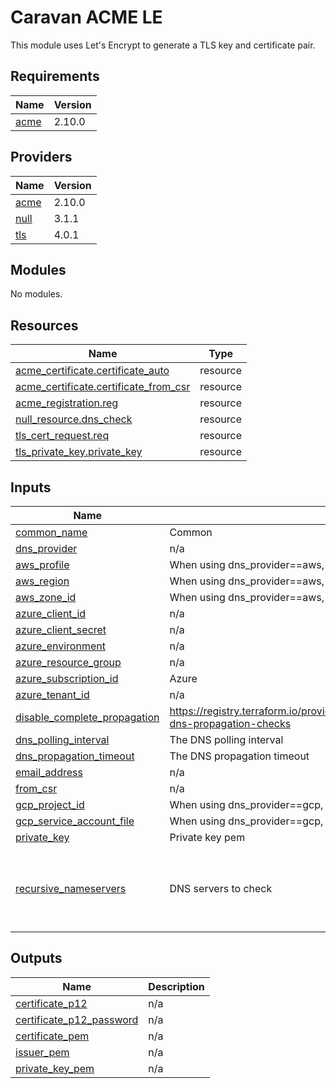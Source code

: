 # Caravan ACME LE

This module uses Let's Encrypt to generate a TLS key and certificate pair.

<!-- BEGINNING OF PRE-COMMIT-TERRAFORM DOCS HOOK -->
## Requirements

| Name | Version |
|------|---------|
| <a name="requirement_acme"></a> [acme](#requirement\_acme) | 2.10.0 |

## Providers

| Name | Version |
|------|---------|
| <a name="provider_acme"></a> [acme](#provider\_acme) | 2.10.0 |
| <a name="provider_null"></a> [null](#provider\_null) | 3.1.1 |
| <a name="provider_tls"></a> [tls](#provider\_tls) | 4.0.1 |

## Modules

No modules.

## Resources

| Name | Type |
|------|------|
| [acme_certificate.certificate_auto](https://registry.terraform.io/providers/vancluever/acme/2.10.0/docs/resources/certificate) | resource |
| [acme_certificate.certificate_from_csr](https://registry.terraform.io/providers/vancluever/acme/2.10.0/docs/resources/certificate) | resource |
| [acme_registration.reg](https://registry.terraform.io/providers/vancluever/acme/2.10.0/docs/resources/registration) | resource |
| [null_resource.dns_check](https://registry.terraform.io/providers/hashicorp/null/latest/docs/resources/resource) | resource |
| [tls_cert_request.req](https://registry.terraform.io/providers/hashicorp/tls/latest/docs/resources/cert_request) | resource |
| [tls_private_key.private_key](https://registry.terraform.io/providers/hashicorp/tls/latest/docs/resources/private_key) | resource |

## Inputs

| Name | Description | Type | Default | Required |
|------|-------------|------|---------|:--------:|
| <a name="input_common_name"></a> [common\_name](#input\_common\_name) | Common | `string` | n/a | yes |
| <a name="input_dns_provider"></a> [dns\_provider](#input\_dns\_provider) | n/a | `string` | n/a | yes |
| <a name="input_aws_profile"></a> [aws\_profile](#input\_aws\_profile) | When using dns\_provider==aws, the AWS profile name | `string` | `"default"` | no |
| <a name="input_aws_region"></a> [aws\_region](#input\_aws\_region) | When using dns\_provider==aws, the AWS region | `string` | `""` | no |
| <a name="input_aws_zone_id"></a> [aws\_zone\_id](#input\_aws\_zone\_id) | When using dns\_provider==aws, the AWS zone id | `string` | `""` | no |
| <a name="input_azure_client_id"></a> [azure\_client\_id](#input\_azure\_client\_id) | n/a | `string` | `""` | no |
| <a name="input_azure_client_secret"></a> [azure\_client\_secret](#input\_azure\_client\_secret) | n/a | `string` | `null` | no |
| <a name="input_azure_environment"></a> [azure\_environment](#input\_azure\_environment) | n/a | `string` | `"public"` | no |
| <a name="input_azure_resource_group"></a> [azure\_resource\_group](#input\_azure\_resource\_group) | n/a | `string` | `""` | no |
| <a name="input_azure_subscription_id"></a> [azure\_subscription\_id](#input\_azure\_subscription\_id) | Azure | `string` | `""` | no |
| <a name="input_azure_tenant_id"></a> [azure\_tenant\_id](#input\_azure\_tenant\_id) | n/a | `string` | `""` | no |
| <a name="input_disable_complete_propagation"></a> [disable\_complete\_propagation](#input\_disable\_complete\_propagation) | https://registry.terraform.io/providers/vancluever/acme/latest/docs/resources/certificate#about-dns-propagation-checks | `bool` | `false` | no |
| <a name="input_dns_polling_interval"></a> [dns\_polling\_interval](#input\_dns\_polling\_interval) | The DNS polling interval | `string` | `""` | no |
| <a name="input_dns_propagation_timeout"></a> [dns\_propagation\_timeout](#input\_dns\_propagation\_timeout) | The DNS propagation timeout | `string` | `""` | no |
| <a name="input_email_address"></a> [email\_address](#input\_email\_address) | n/a | `string` | `"letsencrypt@example.it"` | no |
| <a name="input_from_csr"></a> [from\_csr](#input\_from\_csr) | n/a | `bool` | `true` | no |
| <a name="input_gcp_project_id"></a> [gcp\_project\_id](#input\_gcp\_project\_id) | When using dns\_provider==gcp, the GCP projec ID | `string` | `""` | no |
| <a name="input_gcp_service_account_file"></a> [gcp\_service\_account\_file](#input\_gcp\_service\_account\_file) | When using dns\_provider==gcp, the GCP service account file | `string` | `""` | no |
| <a name="input_private_key"></a> [private\_key](#input\_private\_key) | Private key pem | `string` | `null` | no |
| <a name="input_recursive_nameservers"></a> [recursive\_nameservers](#input\_recursive\_nameservers) | DNS servers to check | `list(string)` | <pre>[<br>  "1.1.1.1:53",<br>  "8.8.8.8:53",<br>  "208.67.222.222:53",<br>  "208.67.220.220:53"<br>]</pre> | no |

## Outputs

| Name | Description |
|------|-------------|
| <a name="output_certificate_p12"></a> [certificate\_p12](#output\_certificate\_p12) | n/a |
| <a name="output_certificate_p12_password"></a> [certificate\_p12\_password](#output\_certificate\_p12\_password) | n/a |
| <a name="output_certificate_pem"></a> [certificate\_pem](#output\_certificate\_pem) | n/a |
| <a name="output_issuer_pem"></a> [issuer\_pem](#output\_issuer\_pem) | n/a |
| <a name="output_private_key_pem"></a> [private\_key\_pem](#output\_private\_key\_pem) | n/a |
<!-- END OF PRE-COMMIT-TERRAFORM DOCS HOOK -->
